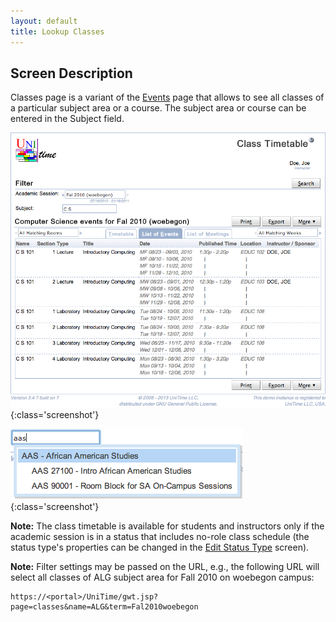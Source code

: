 ```yaml
---
layout: default
title: Lookup Classes
---
```



## Screen Description

Classes page is a variant of the [Events](http://help34.unitime.org/Events) page that allows to see all classes of a particular subject area or a course. The subject area or course can be entered in the Subject field.


![Lookup Classes](images/lookup-classes-1.png){:class='screenshot'}

![Lookup Classes](images/lookup-classes-2.png){:class='screenshot'}

**Note:** The class timetable is available for students and instructors only if the academic session is in a status that includes no-role class schedule (the status type's properties can be changed in the [Edit Status Type](edit-status-type) screen).

**Note:** Filter settings may be passed on the URL, e.g., the following URL will select all classes of ALG subject area for Fall 2010 on woebegon campus:
```
https://<portal>/UniTime/gwt.jsp?page=classes&name=ALG&term=Fal2010woebegon
```